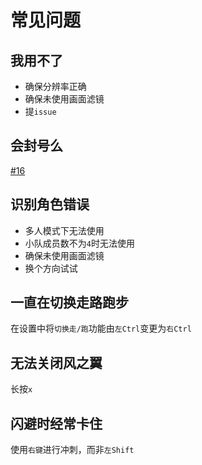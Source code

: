 # 常见问题

## 我用不了

- 确保分辨率正确
- 确保未使用画面滤镜
- 提`issue`

## 会封号么

[#16](https://github.com/phonowell/genshin-impact-script/issues/16)

## 识别角色错误

- 多人模式下无法使用
- 小队成员数不为`4`时无法使用
- 确保未使用画面滤镜
- 换个方向试试

## 一直在切换走路跑步

在设置中将`切换走/跑`功能由`左Ctrl`变更为`右Ctrl`

## 无法关闭风之翼

长按`x`

## 闪避时经常卡住

使用`右键`进行冲刺，而非`左Shift`